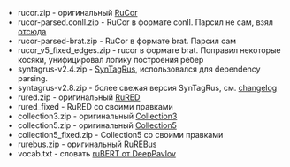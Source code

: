 * rucor.zip - оригинальный [RuCor](http://rucoref.maimbava.net/)
* rucor-parsed.conll.zip - RuCor в формате conll. Парсил не сам, взял [отсюда](https://github.com/polyankaglade/RuCor2SpanBert/blob/master/Data/train.russian.v4_gold_conll)
* rucor-parsed-brat.zip - RuCor в формате brat. Парсил сам
* rucor_v5_fixed_edges.zip - rucor в формате brat. Поправил некоторые косяки, унифицировал логику построения рёбер
* syntagrus-v2.4.zip - [SynTagRus](https://github.com/UniversalDependencies/UD_Russian-SynTagRus), использовался для dependency parsing.
* syntagrus-v2.8.zip - более свежая версия SynTagRus, см. [changelog](https://github.com/UniversalDependencies/UD_Russian-SynTagRus#changelog)
* rured.zip - оригинальный [RuRED](https://github.com/InstituteForIndustrialEconomics/rured)
* rured_fixed - RuRED со своими правками
* collection3.zip - оригинальный [Collection3](https://labinform.ru/pub/named_entities/descr_ne.htm)
* collection5.zip - оригинальный [Collection5](https://labinform.ru/pub/named_entities/descr_ne.htm)
* collection5_fixed.zip - Collection5 со своими правками
* rurebus.zip - оригинальный [RuREBus](https://github.com/dialogue-evaluation/RuREBus)
* vocab.txt - словать [ruBERT от DeepPavlov](http://files.deeppavlov.ai/deeppavlov_data/bert/rubert_cased_L-12_H-768_A-12_v2.tar.gz)